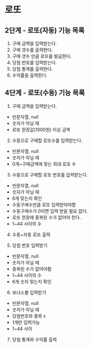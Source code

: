 # 로또
## 2단계 - 로또(자동) 기능 목록
1. 구매 금액을 입력받는다.
2. 구매 갯수를 출력한다.
3. 구매 갯수 만큼 로또를 발급한다.
4. 당첨 번호를 입력받는다.
5. 당첨 통계를 출력한다.
6. 수익률을 출력한다.

## 4단계 - 로또(수동) 기능 목록   
1. 구매 금액을 입력받는다.   
- 빈문자열, null
- 숫자가 아닐 때
- 로또 한장값(1000원) 이상 금액

2. 수동으로 구매할 로또수를 입력받는다.
- 빈문자열, null
- 숫자가 아닐 때
- 0개~구매금액에 맞는 최대 로또 수

3. 수동으로 구매할 로또 번호를 입력받는다.
- 빈문자열, null
- 숫자가 아닐 때
- 6개 맞는지 확인
- 수동구매수만큼 로또 입력받아야함
- 수동구매수가 0이면 입력 받을 필요 없다.
- 로또 한장에 중복된 수가 없어야 한다.
- 1~44 사이의 수

4. 수동+자동 로또 출력
   
5. 당첨 번호 입력받기
- 빈문자열, null
- 숫자가 아닐 때
- 중복된 수가 없어야함
- 1~44 사이의 수
- 6개 숫자 맞는지 확인

6. 보너스볼 입력받기
- 빈문자열, null
- 숫자가 아닐 때
- 당첨번호와 중복 x
- 1개만 입력가능
- 1~44 사이

7. 당첨 통계와 수익률 출력 
